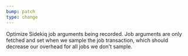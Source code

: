 ```yaml
---
bump: patch
type: change
---
```


Optimize Sidekiq job arguments being recorded. Job arguments are only fetched and set when we sample the job transaction, which should decrease our overhead for all jobs we don't sample.
